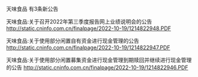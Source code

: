 天味食品 有3条新公告 

天味食品:关于召开2022年第三季度报告网上业绩说明会的公告 http://static.cninfo.com.cn/finalpage/2022-10-19/1214822948.PDF 

天味食品:关于使用部分闲置自有资金进行现金管理的公告 http://static.cninfo.com.cn/finalpage/2022-10-19/1214822947.PDF 

天味食品:关于使用部分闲置募集资金进行现金管理到期赎回并继续进行现金管理的公告 http://static.cninfo.com.cn/finalpage/2022-10-19/1214822946.PDF 

